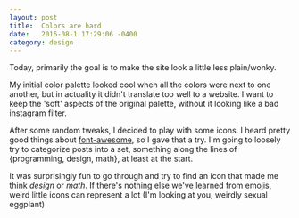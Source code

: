 ```yaml
---
layout: post
title:  Colors are hard
date:   2016-08-1 17:29:06 -0400
category: design
---
```


Today, primarily the goal is to make the site look a little less plain/wonky.

My initial color palette looked cool when all the colors were next to one another, but in actuality it didn't translate too well to a website. I want to keep the 'soft' aspects of the original palette, without it looking like a bad instagram filter.

After some random tweaks, I decided to play with some icons. I heard pretty good things about [font-awesome](http://fontawesome.io/), so I gave that a try. I'm going to loosely try to categorize posts into a set, something along the lines of \{programming, design, math\}, at least at the start.

It was surprisingly fun to go through and try to find an icon that made me think *design* or *math*. If there's nothing else we've learned from emojis, weird little icons can represent a lot (I'm looking at you, weirdly sexual eggplant)

